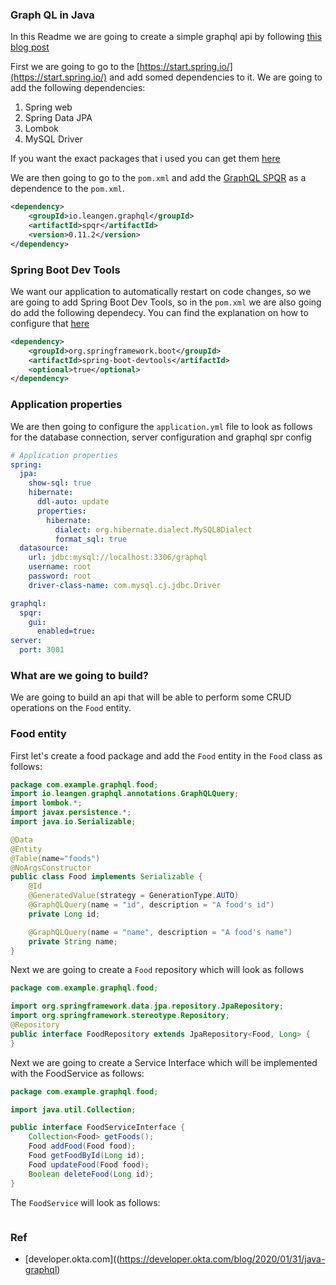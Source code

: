 ### Graph QL in Java

In this Readme we are going to create a simple graphql api by following [this blog post](https://developer.okta.com/blog/2020/01/31/java-graphql)

First we are going to go to the [https://start.spring.io/](https://start.spring.io/) and add somed dependencies to it. We are going to add the following dependencies:

1. Spring web
2. Spring Data JPA
3. Lombok
4. MySQL Driver


If you want the exact packages that i used you can get them [here](https://start.spring.io/#!type=maven-project&language=java&platformVersion=2.5.7&packaging=jar&jvmVersion=17&groupId=com.example&artifactId=graphql&name=graphql&description=A%20simple%20graphql%20api%20in%20java.&packageName=com.example.graphql&dependencies=web,lombok,mysql,data-jpa)

We are then going to go to the `pom.xml` and add the [GraphQL SPQR](https://github.com/leangen/graphql-spqr) as a dependence to the `pom.xml`.

```xml
<dependency>
    <groupId>io.leangen.graphql</groupId>
    <artifactId>spqr</artifactId>
    <version>0.11.2</version>
</dependency>
```

### Spring Boot Dev Tools
We want our application to automatically restart on code changes, so we are going to add Spring Boot Dev Tools, so in the `pom.xml` we are also going do add
the following dependecy. You can find the explanation on how to configure that [here](https://github.com/CrispenGari/java-backend/tree/main/05_SPRING_AND_THYMELEAF/00_thymeleaf)

```xml
<dependency>
    <groupId>org.springframework.boot</groupId>
    <artifactId>spring-boot-devtools</artifactId>
    <optional>true</optional>
</dependency>
```

### Application properties

We are then going to configure the `application.yml` file to look as follows for the database connection,
server configuration and graphql spr config

```yml
# Application properties
spring:
  jpa:
    show-sql: true
    hibernate:
      ddl-auto: update
      properties:
        hibernate:
          dialect: org.hibernate.dialect.MySQL8Dialect
          format_sql: true
  datasource:
    url: jdbc:mysql://localhost:3306/graphql
    username: root
    password: root
    driver-class-name: com.mysql.cj.jdbc.Driver

graphql:
  spqr:
    gui:
      enabled=true:
server:
  port: 3001

```

### What are we going to build?

We are going to build an api that will be able to perform some CRUD operations on the `Food` entity.


### Food entity

First let's create a food package and add the `Food` entity in the `Food` class as follows:

```java
package com.example.graphql.food;
import io.leangen.graphql.annotations.GraphQLQuery;
import lombok.*;
import javax.persistence.*;
import java.io.Serializable;

@Data
@Entity
@Table(name="foods")
@NoArgsConstructor
public class Food implements Serializable {
    @Id
    @GeneratedValue(strategy = GenerationType.AUTO)
    @GraphQLQuery(name = "id", description = "A food's id")
    private Long id;

    @GraphQLQuery(name = "name", description = "A food's name")
    private String name;
}
```

Next we are going to create a `Food` repository which will look as follows

```java
package com.example.graphql.food;

import org.springframework.data.jpa.repository.JpaRepository;
import org.springframework.stereotype.Repository;
@Repository
public interface FoodRepository extends JpaRepository<Food, Long> {
}
```

Next we are going to create a Service Interface which will be implemented with the FoodService as follows:

```java
package com.example.graphql.food;

import java.util.Collection;

public interface FoodServiceInterface {
    Collection<Food> getFoods();
    Food addFood(Food food);
    Food getFoodById(Long id);
    Food updateFood(Food food);
    Boolean deleteFood(Long id);
}


```
The `FoodService` will look as follows:

```java
```



### Ref
* [developer.okta.com]((https://developer.okta.com/blog/2020/01/31/java-graphql)
